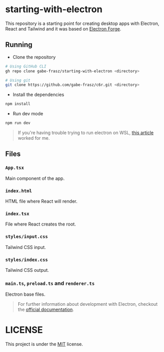 # starting-with-electron

This repository is a starting point for creating desktop apps with Electron, React and Tailwind and it was based on [Electron Forge](https://www.electronforge.io/).

## Running

- Clone the repository

```bash
# Using GitHub CLI
gh repo clone gabe-frasz/starting-with-electron <directory>

# Using git
git clone https://github.com/gabe-frasz/c6r.git <directory>
```

- Install the dependencies

```bash
npm install
```

- Run dev mode

```bash
npm run dev
```

> If you're having trouble trying to run electron on WSL, [this article](https://gist.github.com/caseywatts/9700b402b6b51d1d6af9f0b206739770) worked for me.

## Files

### `App.tsx`

Main component of the app.

### `index.html`

HTML file where React will render.

### `index.tsx`

File where React creates the root.

### `styles/input.css`

Tailwind CSS input.

### `styles/index.css`

Tailwind CSS output.

### `main.ts`, `preload.ts` and `renderer.ts`

Electron base files.

> For further information about development with Electron, checkout the [official documentation](https://www.electronjs.org/docs/latest/).

# LICENSE

This project is under the [MIT](https://github.com/gabe-frasz/starting-with-electron/blob/main/LICENSE) license.
